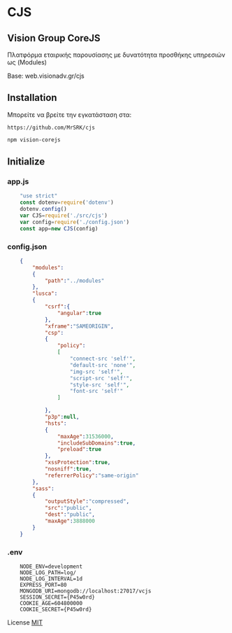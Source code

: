 # CJS
## Vision Group CoreJS

Πλατφόρμα εταιρικής παρουσίασης με δυνατότητα προσθήκης υπηρεσιών ως (Modules)

Base: web.visionadv.gr/cjs

## Installation
Μπορείτε να βρείτε την εγκατάσταση στα:
```git
https://github.com/MrSRK/cjs
```
```bash
npm vision-corejs
```
## Initialize
### app.js
```javascript
    "use strict"
    const dotenv=require('dotenv')
    dotenv.config()
    var CJS=require('./src/cjs')
    var config=require('./config.json')
    const app=new CJS(config)
```
### config.json
```json
    {
        "modules":
        {
            "path":"../modules"
        },
        "lusca":
        {
            "csrf":{
                "angular":true
            },
            "xframe":"SAMEORIGIN",
            "csp":
            {
                "policy":
                [
                    "connect-src 'self'",
                    "default-src 'none'",
                    "img-src 'self'",
                    "script-src 'self'",
                    "style-src 'self'",
                    "font-src 'self'"
                ]

            },
            "p3p":null,
            "hsts":
            {
                "maxAge":31536000,
                "includeSubDomains":true,
                "preload":true
            },
            "xssProtection":true,
            "nosniff":true,
            "referrerPolicy":"same-origin"
        },
        "sass":
        {
            "outputStyle":"compressed",
            "src":"public",
            "dest":"public",
            "maxAge":3888000
        }
    }
```
### .env
```env
    NODE_ENV=development
    NODE_LOG_PATH=log/
    NODE_LOG_INTERVAL=1d
    EXPRESS_PORT=80
    MONGODB_URI=mongodb://localhost:27017/vcjs
    SESSION_SECRET={P45w0rd}
    COOKIE_AGE=604800000
    COOKIE_SECRET={P45w0rd}
```

License
[MIT](https://github.com/MrSRK/cjs/blob/master/license)